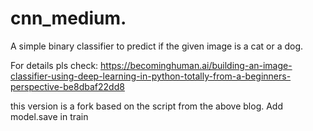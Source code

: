 # cnn_medium.
A simple binary classifier to predict if the given image is a cat or a dog.

For details pls check: 
https://becominghuman.ai/building-an-image-classifier-using-deep-learning-in-python-totally-from-a-beginners-perspective-be8dbaf22dd8

this version is a fork based on the script from the above blog.
Add model.save in train

